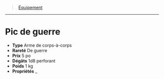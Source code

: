 ﻿---
!EquipmentItem
Type: Arme de corps-à-corps
Price: 5 po
Weight: 1 kg
Rarity: De guerre
Damages: 1d8 perforant
Properties: _
Id: equipment_hd.md#pic-de-guerre
ParentLink: equipment_hd.md#Équipement
Name: Pic de guerre
ParentName: Équipement
NameLevel: 1
Attributes:
  Name: Pic de guerre
  Markdown: >+
    # <!--Name-->Pic de guerre<!--/Name-->


    - **Type** <!--Type-->Arme de corps-à-corps<!--/Type-->

    - **Rareté** <!--Rarity-->De guerre<!--/Rarity-->

    - **Prix** <!--Price-->5 po<!--/Price-->

    - **Dégâts** <!--Damages-->1d8 perforant<!--/Damages-->

    - **Poids** <!--Weight-->1 kg<!--/Weight-->

    - **Propriétés** <!--Properties-->_<!--/Properties-->

  Type: Arme de corps-à-corps
  Rarity: De guerre
  Price: 5 po
  Damages: 1d8 perforant
  Weight: 1 kg
  Properties: _
AttributesDictionary: >+
  Name: Pic de guerre

  Markdown: >+

    # <!--Name-->Pic de guerre<!--/Name-->





    - **Type** <!--Type-->Arme de corps-à-corps<!--/Type-->



    - **Rareté** <!--Rarity-->De guerre<!--/Rarity-->



    - **Prix** <!--Price-->5 po<!--/Price-->



    - **Dégâts** <!--Damages-->1d8 perforant<!--/Damages-->



    - **Poids** <!--Weight-->1 kg<!--/Weight-->



    - **Propriétés** <!--Properties-->_<!--/Properties-->



  Type: Arme de corps-à-corps

  Rarity: De guerre

  Price: 5 po

  Damages: 1d8 perforant

  Weight: 1 kg

  Properties: _

---
> [Équipement](hd_equipment.md)

---

# Pic de guerre

- **Type** Arme de corps-à-corps
- **Rareté** De guerre
- **Prix** 5 po
- **Dégâts** 1d8 perforant
- **Poids** 1 kg
- **Propriétés** _

